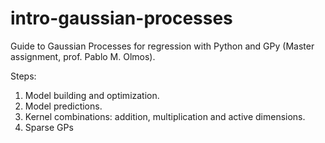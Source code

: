 # intro-gaussian-processes
Guide to Gaussian Processes for regression with Python and GPy (Master assignment, prof. Pablo M. Olmos).

Steps: 
1. Model building and optimization. 
2. Model predictions. 
3. Kernel combinations: addition, multiplication and active dimensions.
4. Sparse GPs
